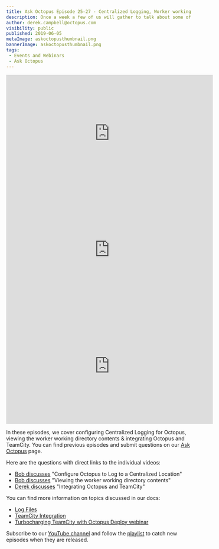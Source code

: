 ```yaml
---
title: Ask Octopus Episode 25-27 - Centralized Logging, Worker working directory contents & Octopus/TeamCity Integration
description: Once a week a few of us will gather to talk about some of the most interesting questions we have gotten over the past week and how we went about solving them.
author: derek.campbell@octopus.com
visibility: public
published: 2019-06-05
metaImage: askoctopusthumbnail.png
bannerImage: askoctopusthumbnail.png
tags:
 - Events and Webinars
 - Ask Octopus
---
```


<iframe width="560" height="315" src="https://www.youtube.com/embed/nXgcSlvA9j4" frameborder="0" allowfullscreen></iframe>
<iframe width="560" height="315" src="https://www.youtube.com/embed/0MfZKf0JNbE" frameborder="0" allowfullscreen></iframe>
<iframe width="560" height="315" src="https://www.youtube.com/embed/jzvV_e3xvGE" frameborder="0" allowfullscreen></iframe>

In these episodes, we cover configuring Centralized Logging for Octopus, viewing the worker working directory contents & integrating Octopus and TeamCity. You can find previous episodes and submit questions on our [Ask Octopus](https://hello.octopus.com/ask-octopus) page.

Here are the questions with direct links to the individual videos:

- [Bob discusses](https://www.youtube.com/watch?v=nXgcSlvA9j4) "Configure Octopus to Log to a Centralized Location"
- [Bob discusses](https://www.youtube.com/watch?v=0MfZKf0JNbE) "Viewing the worker working directory contents"
- [Derek discusses](https://www.youtube.com/watch?v=jzvV_e3xvGE) "Integrating Octopus and TeamCity"

You can find more information on topics discussed in our docs:

- [Log Files](https://octopus.com/docs/support/log-files)
- [TeamCity Integration](https://octopus.com/docs/packaging-applications/build-servers/teamcity)
- [Turbocharging TeamCity with Octopus Deploy webinar](https://blog.jetbrains.com/teamcity/2019/05/webinar-recording-turbocharging-teamcity-with-octopus-deploy/)

Subscribe to our [YouTube channel](https://www.youtube.com/channel/UCURDSDCwx9ZiCMcLdc8d6Uw?sub_confirmation=1) and follow the [playlist](https://www.youtube.com/playlist?list=PLAGskdGvlaw3-cd9rPiwhwfUo7kDGnOBh) to catch new episodes when they are released.